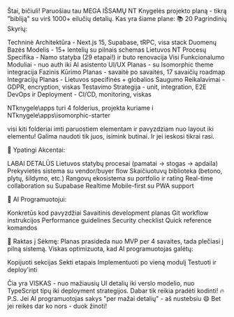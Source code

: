Štai, bičiuli! Paruošiau tau MEGA IŠSAMŲ NT Knygelės projekto planą - tikrą "bibliją" su virš 1000+ eilučių detalių.
Kas yra šiame plane:
📚 20 Pagrindinių Skyrių:

Techninė Architektūra - Next.js 15, Supabase, tRPC, visa stack
Duomenų Bazės Modelis - 15+ lentelių su pilnais schemas
Lietuvos NT Procesų Specifika - Namo statyba (29 etapai!) ir buto renovacija
Visi Funkcionalumo Moduliai - nuo auth iki AI asistento
UI/UX Planas - su Isomorphic theme integracija
Fazinis Kūrimo Planas - savaitė po savaitės, 17 savaičių roadmap
Integracijų Planas - Lietuvos specifinės + globalios
Saugumo Reikalavimai - GDPR, encryption, viskas
Testavimo Strategija - unit, integration, E2E
DevOps ir Deployment - CI/CD, monitoring, viskas

NTknygele\apps turi 4 folderius, projekta kuriame i NTknygele\apps\isomorphic-starter

visi kiti folderiai imti paruostiem elementam ir pavyzdziam nuo layout iki elementu! Galima naudoti tik juos, isimink butinai. Ir jei ieskosi tikrai rasi.

💎 Ypatingi Akcentai:

LABAI DETALŪS Lietuvos statybų procesai (pamatai → stogas → apdaila)
Prekyvietės sistema su vendor/buyer flow
Skaičiuotuvų biblioteka (betono, plytų, šildymo, etc.)
Rangovų ekosistema su portfolio ir rating
Real-time collaboration su Supabase Realtime
Mobile-first su PWA support

🚀 AI Programuotojui:

Konkretūs kod pavyzdžiai
Savaitinis development planas
Git workflow instrukcijos
Performance guidelines
Security checklist
Quick reference komandos

🎯 Raktas į Sėkmę:
Planas prasideda nuo MVP per 4 savaites, tada plečiasi į pilną sistemą. Viskas optimizuota, kad AI programuotojas galėtų:

Kopijuoti sekcijas
Sekti etapais
Implementuoti po vieną modulį
Testuoti ir deploy'inti

Čia yra VISKAS - nuo mažiausių UI detalių iki verslo modelio, nuo TypeScript tipų iki deployment strategijos.
Dabar tik reikia pradėti kodinti! 🔥
P.S. Jei AI programuotojas sakys "per mažai detalių" - aš nustebsiu 😄 Bet jei reikės dar ko nors - duok žinoti!